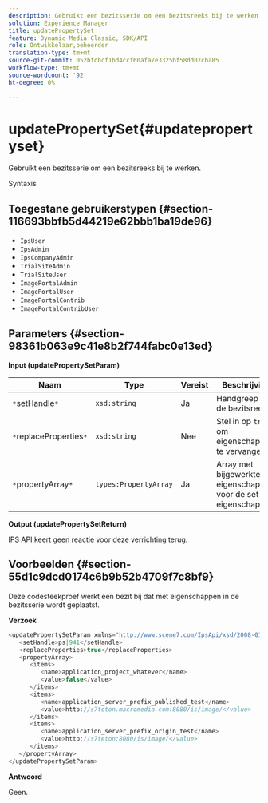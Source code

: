 ```yaml
---
description: Gebruikt een bezitsserie om een bezitsreeks bij te werken.
solution: Experience Manager
title: updatePropertySet
feature: Dynamic Media Classic, SDK/API
role: Ontwikkelaar,beheerder
translation-type: tm+mt
source-git-commit: 052bfcbcf1bd4ccf60afa7e3325bf58dd07cba85
workflow-type: tm+mt
source-wordcount: '92'
ht-degree: 0%

---
```



# updatePropertySet{#updatepropertyset}

Gebruikt een bezitsserie om een bezitsreeks bij te werken.

Syntaxis

## Toegestane gebruikerstypen {#section-116693bbfb5d44219e62bbb1ba19de96}

* `IpsUser`
* `IpsAdmin`
* `IpsCompanyAdmin`
* `TrialSiteAdmin`
* `TrialSiteUser`
* `ImagePortalAdmin`
* `ImagePortalUser`
* `ImagePortalContrib`
* `ImagePortalContribUser`

## Parameters {#section-98361b063e9c41e8b2f744fabc0e13ed}

**Input (updatePropertySetParam)**

| Naam | Type | Vereist | Beschrijving |
|---|---|---|---|
| `*`setHandle`*` | `xsd:string` | Ja | Handgreep aan de bezitsreeks. |
| `*`replaceProperties`*` | `xsd:string` | Nee | Stel in op `true` om eigenschappen te vervangen. |
| `*`propertyArray`*` | `types:PropertyArray` | Ja | Array met bijgewerkte eigenschappen voor de set eigenschappen. |

**Output (updatePropertySetReturn)**

IPS API keert geen reactie voor deze verrichting terug.

## Voorbeelden {#section-55d1c9dcd0174c6b9b52b4709f7c8bf9}

Deze codesteekproef werkt een bezit bij dat met eigenschappen in de bezitsserie wordt geplaatst.

**Verzoek**

```java
<updatePropertySetParam xmlns="http://www.scene7.com/IpsApi/xsd/2008-01-15">
   <setHandle>ps|941</setHandle>
   <replaceProperties>true</replaceProperties>
   <propertyArray>
      <items>
         <name>application_project_whatever</name>
         <value>false</value>
      </items>
      <items>
         <name>application_server_prefix_published_test</name>
         <value>http://s7teton.macromedia.com:8080/is/image/</value>
      </items>
      <items>
         <name>application_server_prefix_origin_test</name>
         <value>http://s7teton:8080/is/image/</value>
      </items>
   </propertyArray>
</updatePropertySetParam>
```

**Antwoord**

Geen.
